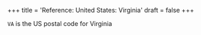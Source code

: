 +++
title = 'Reference: United States: Virginia'
draft = false
+++

`VA` is the US postal code for Virginia
